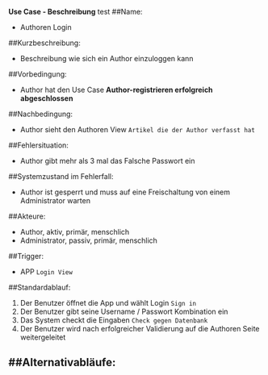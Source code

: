 **Use Case - Beschreibung**
test
##Name:
  - Authoren Login

##Kurzbeschreibung:
  - Beschreibung wie sich ein Author einzuloggen kann

##Vorbedingung:
  - Author hat den Use Case **Author-registrieren erfolgreich abgeschlossen**

##Nachbedingung:
  - Author sieht den Authoren View `Artikel die der Author verfasst hat`

##Fehlersituation:
  - Author gibt mehr als 3 mal das Falsche Passwort ein

##Systemzustand im Fehlerfall:
  - Author ist gesperrt und muss auf eine Freischaltung von einem Administrator warten

##Akteure:
  - Author, aktiv, primär, menschlich
  - Administrator, passiv, primär, menschlich

##Trigger:
  - APP `Login View`

##Standardablauf:
  1.  Der Benutzer öffnet die App und wählt Login `Sign in`
  2.  Der Benutzer gibt seine Username / Passwort Kombination ein
  3.  Das System checkt die Eingaben `Check gegen Datenbank`
  4.  Der Benutzer wird nach erfolgreicher Validierung auf die Authoren Seite weitergeleitet

##Alternativabläufe:
  -
